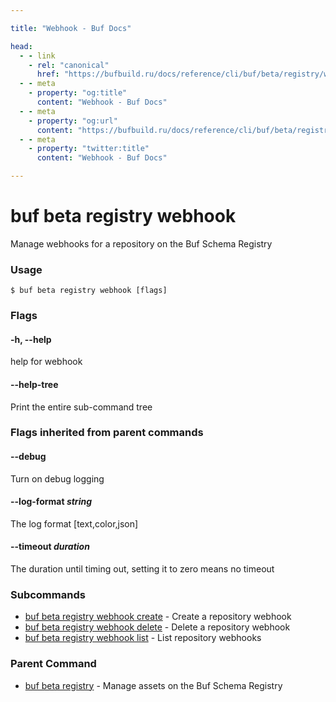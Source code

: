 ```yaml
---

title: "Webhook - Buf Docs"

head:
  - - link
    - rel: "canonical"
      href: "https://bufbuild.ru/docs/reference/cli/buf/beta/registry/webhook/"
  - - meta
    - property: "og:title"
      content: "Webhook - Buf Docs"
  - - meta
    - property: "og:url"
      content: "https://bufbuild.ru/docs/reference/cli/buf/beta/registry/webhook/"
  - - meta
    - property: "twitter:title"
      content: "Webhook - Buf Docs"

---
```


# buf beta registry webhook

Manage webhooks for a repository on the Buf Schema Registry

### Usage

```console
$ buf beta registry webhook [flags]
```

### Flags

#### \-h, --help

help for webhook

#### \--help-tree

Print the entire sub-command tree

### Flags inherited from parent commands

#### \--debug

Turn on debug logging

#### \--log-format _string_

The log format \[text,color,json\]

#### \--timeout _duration_

The duration until timing out, setting it to zero means no timeout

### Subcommands

- [buf beta registry webhook create](create/) - Create a repository webhook
- [buf beta registry webhook delete](delete/) - Delete a repository webhook
- [buf beta registry webhook list](list/) - List repository webhooks

### Parent Command

- [buf beta registry](../) - Manage assets on the Buf Schema Registry
